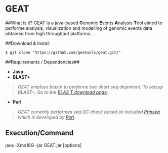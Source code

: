 # GEAT 

##What is it?
GEAT is a java-based **G**enomic **E**vents **A**nalysis **T**ool aimed to performe analysis, visualization and modelling of genomic events data obtained from high throughput platforms.

##Download & Install

```$ git clone "https://github.com/geatools/geat.git/"```

##Requirements / Dependencies##
- **Java**    
- **BLAST+**     
> *GEAT employs blastn to performe two short seq alignment. To setsup BLAST+, Go to the [BLAS T download page](http://blast.ncbi.nlm.nih.gov/Blast.cgi?CMD=Web&PAGE_TYPE=BlastDocs&DOC_TYPE=Download)*.
- **Perl**    
> *GEAT currently performes seq QC check based on included [Prinseq](http://prinseq.sourceforge.net/) which is developed by [Perl](https://www.perl.org/).*

## Execution/Command

java -Xmx16G -jar GEAT.jar [options]

